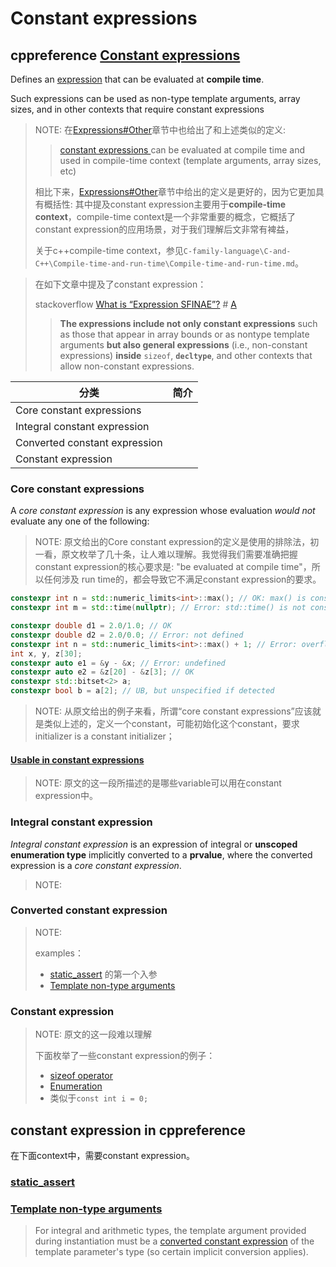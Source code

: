 # Constant expressions



## cppreference [Constant expressions](https://en.cppreference.com/w/cpp/language/constant_expression)

Defines an [expression](https://en.cppreference.com/w/cpp/language/expressions) that can be evaluated at **compile time**.

Such expressions can be used as non-type template arguments, array sizes, and in other contexts that require constant expressions

> NOTE: 在[Expressions#Other](https://en.cppreference.com/w/cpp/language/expressions#Other)章节中也给出了和上述类似的定义:
>
> > [constant expressions ](https://en.cppreference.com/w/cpp/language/constant_expression)can be evaluated at compile time and used in compile-time context (template arguments, array sizes, etc)
>
> 相比下来，[Expressions#Other](https://en.cppreference.com/w/cpp/language/expressions#Other)章节中给出的定义是更好的，因为它更加具有概括性: 其中提及constant expression主要用于**compile-time context**，compile-time context是一个非常重要的概念，它概括了constant expression的应用场景，对于我们理解后文非常有裨益，
>
> 关于c++compile-time context，参见`C-family-language\C-and-C++\Compile-time-and-run-time\Compile-time-and-run-time.md`。



> 在如下文章中提及了constant expression：
>
> stackoverflow [What is “Expression SFINAE”?](https://stackoverflow.com/questions/12654067/what-is-expression-sfinae) # [A](https://stackoverflow.com/a/12654277)
>
> > **The expressions include not only constant expressions** such as those that appear in array bounds or as nontype template arguments **but also general expressions** (i.e., non-constant expressions) **inside** `sizeof`, **`decltype`**, and other contexts that allow non-constant expressions.





| 分类                          | 简介 |
| ----------------------------- | ---- |
| Core constant expressions     |      |
| Integral constant expression  |      |
| Converted constant expression |      |
| Constant expression           |      |



### Core constant expressions

A *core constant expression* is any expression whose evaluation *would not* evaluate any one of the following: 

> NOTE: 原文给出的Core constant expression的定义是使用的排除法，初一看，原文枚举了几十条，让人难以理解。我觉得我们需要准确把握constant expression的核心要求是: "be evaluated at compile time"，所以任何涉及 run time的，都会导致它不满足constant expression的要求。

```C++
constexpr int n = std::numeric_limits<int>::max(); // OK: max() is constexpr
constexpr int m = std::time(nullptr); // Error: std::time() is not constexpr
```



```C++
constexpr double d1 = 2.0/1.0; // OK
constexpr double d2 = 2.0/0.0; // Error: not defined
constexpr int n = std::numeric_limits<int>::max() + 1; // Error: overflow
int x, y, z[30];
constexpr auto e1 = &y - &x; // Error: undefined
constexpr auto e2 = &z[20] - &z[3]; // OK
constexpr std::bitset<2> a; 
constexpr bool b = a[2]; // UB, but unspecified if detected
```

> NOTE: 从原文给出的例子来看，所谓“core constant expressions”应该就是类似上述的，定义一个constant，可能初始化这个constant，要求initializer is a constant initializer；

#### [Usable in constant expressions](https://en.cppreference.com/w/cpp/language/constant_expression#Usable-in-constant-expressions)

> NOTE:  原文的这一段所描述的是哪些variable可以用在constant expression中。



### Integral constant expression

*Integral constant expression* is an expression of integral or **unscoped enumeration type** implicitly converted to a **prvalue**, where the converted expression is a *core constant expression*.

> NOTE: 



### Converted constant expression

> NOTE: 
>
> examples：
>
> - [static_assert](https://en.cppreference.com/w/cpp/language/static_assert) 的第一个入参
> - [Template non-type arguments](https://en.cppreference.com/w/cpp/language/template_parameters#Template_non-type_arguments)



### Constant expression

> NOTE: 原文的这一段难以理解
>
> 下面枚举了一些constant expression的例子：
>
> - [sizeof operator](https://en.cppreference.com/w/cpp/language/sizeof)
> - [Enumeration](https://en.cppreference.com/w/cpp/language/enum)
> - 类似于`const int i = 0;`



## constant expression in cppreference

在下面context中，需要constant expression。

### [static_assert](https://en.cppreference.com/w/cpp/language/static_assert) 



### [Template non-type arguments](https://en.cppreference.com/w/cpp/language/template_parameters#Template_non-type_arguments)

> For integral and arithmetic types, the template argument provided during instantiation must be a [converted constant expression](https://en.cppreference.com/w/cpp/language/constant_expression) of the template parameter's type (so certain implicit conversion applies).





